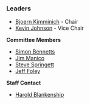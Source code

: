 ### Leaders

* [Bjoern Kimminich](mailto:bjoern.kimminich@owasp.org) - Chair
* [Kevin Johnson](mailto:kevin.johnson@owasp.org) - Vice Chair

**Committee Members**
* [Simon Bennetts](mailto:psiinon@gmail.com)
* [Jim Manico](mailto:jim.manico@owasp.org)
* [Steve Springett](mailto:steve.springett@owasp.org)
* [Jeff Foley](mailto:jeff.foley@owasp.org)

**Staff Contact**
* [Harold Blankenship](mailto:harold.blankenship@owasp.com)

